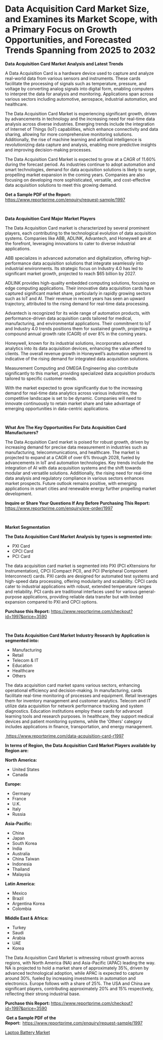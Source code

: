 <p><h1>Data Acquisition Card Market Size, and Examines its Market Scope, with a Primary Focus on Growth Opportunities, and Forecasted Trends Spanning from 2025 to 2032</h1></p><p><strong>Data Acquisition Card Market Analysis and Latest Trends</strong></p>
<p><p>A Data Acquisition Card is a hardware device used to capture and analyze real-world data from various sensors and instruments. These cards facilitate the processing of signals such as temperature, pressure, and voltage by converting analog signals into digital form, enabling computers to interpret the data for analysis and monitoring. Applications span across various sectors including automotive, aerospace, industrial automation, and healthcare.</p><p>The Data Acquisition Card Market is experiencing significant growth, driven by advancements in technology and the increasing need for real-time data analysis across diverse industries. Emerging trends include the integration of Internet of Things (IoT) capabilities, which enhance connectivity and data sharing, allowing for more comprehensive monitoring solutions. Additionally, the rise of machine learning and artificial intelligence is revolutionizing data capture and analysis, enabling more predictive insights and improving decision-making processes.</p><p>The Data Acquisition Card Market is expected to grow at a CAGR of 11.60% during the forecast period. As industries continue to adopt automation and smart technologies, demand for data acquisition solutions is likely to surge, propelling market expansion in the coming years. Companies are also focusing on developing more sophisticated, versatile, and cost-effective data acquisition solutions to meet this growing demand.</p></p>
<p><strong>Get a Sample PDF of the Report:&nbsp;</strong> <a href="https://www.reportprime.com/enquiry/request-sample/1997?utm_campaign=3190&utm_medium=2&utm_source=Github&utm_content=ia&utm_term=18032025&utm_id=data-acquisition-card">https://www.reportprime.com/enquiry/request-sample/1997</a></p>
<p>&nbsp;</p>
<p><strong>Data Acquisition Card Major Market Players</strong></p>
<p><p>The Data Acquisition Card market is characterized by several prominent players, each contributing to the technological evolution of data acquisition systems. Companies like ABB, ADLINK, Advantech, and Honeywell are at the forefront, leveraging innovations to cater to diverse industrial applications.</p><p>ABB specializes in advanced automation and digitalization, offering high-performance data acquisition solutions that integrate seamlessly into industrial environments. Its strategic focus on Industry 4.0 has led to significant market growth, projected to reach $65 billion by 2027.</p><p>ADLINK provides high-quality embedded computing solutions, focusing on edge computing applications. Their innovative data acquisition cards have captured significant market share, particularly in rapidly growing sectors such as IoT and AI. Their revenue in recent years has seen an upward trajectory, attributed to the rising demand for real-time data processing.</p><p>Advantech is recognized for its wide range of automation products, with performance-driven data acquisition cards tailored for medical, manufacturing, and environmental applications. Their commitment to IoT and Industry 4.0 trends positions them for sustained growth, projecting a compound annual growth rate (CAGR) of over 8% in the coming years.</p><p>Honeywell, known for its industrial solutions, incorporates advanced analytics into its data acquisition devices, enhancing the value offered to clients. The overall revenue growth in Honeywell’s automation segment is indicative of the rising demand for integrated data acquisition solutions.</p><p>Measurement Computing and OMEGA Engineering also contribute significantly to this market, providing specialized data acquisition products tailored to specific customer needs.</p><p>With the market expected to grow significantly due to the increasing demand for real-time data analytics across various industries, the competitive landscape is set to be dynamic. Companies will need to innovate continuously to retain market share and take advantage of emerging opportunities in data-centric applications.</p></p>
<p>&nbsp;</p>
<p><strong>What Are The Key Opportunities For Data Acquisition Card Manufacturers?</strong></p>
<p><p>The Data Acquisition Card market is poised for robust growth, driven by increasing demand for precise data measurement in industries such as manufacturing, telecommunications, and healthcare. The market is projected to expand at a CAGR of over 6% through 2028, fueled by advancements in IoT and automation technologies. Key trends include the integration of AI with data acquisition systems and the shift towards modular and versatile solutions. Additionally, the rising need for real-time data analysis and regulatory compliance in various sectors enhances market prospects. Future outlook remains positive, with emerging applications in smart cities and renewable energy further propelling market development.</p></p>
<p><strong>Inquire or Share Your Questions If Any Before Purchasing This Report:</strong> <a href="https://www.reportprime.com/enquiry/pre-order/1997?utm_campaign=3190&utm_medium=2&utm_source=Github&utm_content=ia&utm_term=18032025&utm_id=data-acquisition-card">https://www.reportprime.com/enquiry/pre-order/1997</a></p>
<p>&nbsp;</p>
<p><strong>Market Segmentation</strong></p>
<p><strong>The Data Acquisition Card Market Analysis by types is segmented into:</strong></p>
<p><ul><li>PXI Card</li><li>CPCI Card</li><li>PCI Card</li></ul></p>
<p><p>The data acquisition card market is segmented into PXI (PCI eXtensions for Instrumentation), CPCI (Compact PCI), and PCI (Peripheral Component Interconnect) cards. PXI cards are designed for automated test systems and high-speed data processing, offering modularity and scalability. CPCI cards cater to industrial applications with robust, extended temperature ranges and reliability. PCI cards are traditional interfaces used for various general-purpose applications, providing reliable data transfer but with limited expansion compared to PXI and CPCI options.</p></p>
<p><strong>Purchase this Report:&nbsp;</strong><a href="https://www.reportprime.com/checkout?id=1997&price=3590&utm_campaign=3190&utm_medium=2&utm_source=Github&utm_content=ia&utm_term=18032025&utm_id=data-acquisition-card">https://www.reportprime.com/checkout?id=1997&price=3590</a></p>
<p>&nbsp;</p>
<p><strong>The Data Acquisition Card Market Industry Research by Application is segmented into:</strong></p>
<p><ul><li>Manufacturing</li><li>Retail</li><li>Telecom & IT</li><li>Education</li><li>Healthcare</li><li>Others</li></ul></p>
<p><p>The data acquisition card market spans various sectors, enhancing operational efficiency and decision-making. In manufacturing, cards facilitate real-time monitoring of processes and equipment. Retail leverages them for inventory management and customer analytics. Telecom and IT utilize data acquisition for network performance tracking and system diagnostics. Education institutions employ these cards for advanced learning tools and research purposes. In healthcare, they support medical devices and patient monitoring systems, while the 'Others' category includes applications in finance, transportation, and energy management.</p></p>
<p><a href="https://www.reportprime.com/data-acquisition-card-r1997?utm_campaign=3190&utm_medium=2&utm_source=Github&utm_content=ia&utm_term=18032025&utm_id=data-acquisition-card">&nbsp;https://www.reportprime.com/data-acquisition-card-r1997</a></p>
<p><strong>In terms of Region, the Data Acquisition Card Market Players available by Region are:</strong></p>
<p>
    <p> <strong> North America: </strong>
        <ul>
            <li>United States</li>
            <li>Canada</li>
        </ul>
        </p> 
    <p> <strong> Europe: </strong>
        <ul>
            <li>Germany</li>
            <li>France</li>
            <li>U.K.</li>
            <li>Italy</li>
            <li>Russia</li>
        </ul>
        </p> 
    <p> <strong> Asia-Pacific: </strong>
        <ul>
            <li>China</li>
            <li>Japan</li>
            <li>South Korea</li>
            <li>India</li>
            <li>Australia</li>
            <li>China Taiwan</li>
            <li>Indonesia</li>
            <li>Thailand</li>
            <li>Malaysia</li>
        </ul>
        </p> 
    <p> <strong> Latin America: </strong>
        <ul>
            <li>Mexico</li>
            <li>Brazil</li>
            <li>Argentina Korea</li>
            <li>Colombia</li>
        </ul>
        </p> 
    <p> <strong> Middle East & Africa: </strong>
        <ul>
            <li>Turkey</li>
            <li>Saudi</li>
            <li>Arabia</li>
            <li>UAE</li>
            <li>Korea</li>
        </ul>
    </p>
    </p>
<p><p>The Data Acquisition Card Market is witnessing robust growth across regions, with North America (NA) and Asia-Pacific (APAC) leading the way. NA is projected to hold a market share of approximately 35%, driven by advanced technological adoption, while APAC is expected to capture around 30%, fueled by increasing investments in automation and electronics. Europe follows with a share of 25%. The USA and China are significant players, contributing approximately 20% and 15% respectively, reflecting their strong industrial base.</p></p>
<p><strong>Purchase this Report: </strong><a href="https://www.reportprime.com/checkout?id=1997&price=3590&utm_campaign=3190&utm_medium=2&utm_source=Github&utm_content=ia&utm_term=18032025&utm_id=data-acquisition-card">https://www.reportprime.com/checkout?id=1997&price=3590</a></p>
<p>&nbsp;<strong>Get a Sample PDF of the Report:&nbsp;&nbsp;</strong><a href="https://www.reportprime.com/enquiry/request-sample/1997?utm_campaign=3190&utm_medium=2&utm_source=Github&utm_content=ia&utm_term=18032025&utm_id=data-acquisition-card">https://www.reportprime.com/enquiry/request-sample/1997</a></p>
<p><strong></strong></p>
<p><p><a href="https://github.com/SamiaChowdhury801/Market-Research-Report-List-2/blob/main/laptop-battery-market.md?utm_campaign=3190&utm_medium=2&utm_source=Github&utm_content=ia&utm_term=18032025&utm_id=data-acquisition-card">Laptop Battery Market</a></p></p>